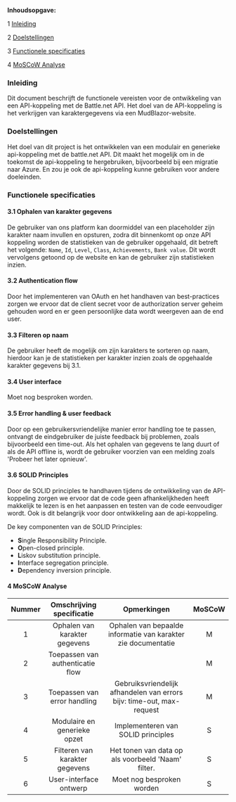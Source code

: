  **Inhoudsopgave:**

 1 [Inleiding](#item-one)

 2 [Doelstellingen](#item-two)

 3 [Functionele specificaties](#item-three)

 4 [MoSCoW Analyse](#item-four)



 

 <!-- headings -->

 <a id="item-one"></a>
 ### Inleiding
Dit document beschrijft de functionele vereisten voor de ontwikkeling van een API-koppeling met de Battle.net API. Het doel van de API-koppeling is het verkrijgen van karaktergegevens via een MudBlazor-website.

 
 <a id="item-two"></a>
 ### Doelstellingen
Het doel van dit project is het ontwikkelen van een modulair en generieke api-koppeling met de battle.net API. Dit maakt het mogelijk om in de toekomst de api-koppeling te hergebruiken, bijvoorbeeld bij een migratie naar Azure. En zou je ook de api-koppeling kunne gebruiken voor andere doeleinden.

 
 <a id="item-three"></a>
 ### Functionele specificaties
 #### 3.1 Ophalen van karakter gegevens
 De gebruiker van ons platform kan doormiddel van een placeholder zijn karakter naam invullen en opsturen, zodra dit binnenkomt op onze API koppeling worden de statistieken van de gebruiker opgehaald, dit betreft het volgende: `Name`, `Id`, `Level`, `Class`, `Achievements`, `Bank value`. Dit wordt vervolgens getoond op de website en kan de gebruiker zijn statistieken inzien.

 #### 3.2 Authentication flow
 Door het implementeren van OAuth en het handhaven van best-practices zorgen we ervoor dat de client secret voor de authorization server geheim gehouden word en er geen persoonlijke data wordt weergeven aan de end user. 

 #### 3.3 Filteren op naam
 De gebruiker heeft de mogelijk om zijn karakters te sorteren op naam, hierdoor kan je de statistieken per karakter inzien zoals de opgehaalde karakter gegevens bij 3.1.

 #### 3.4 User interface
 Moet nog besproken worden.

#### 3.5 Error handling & user feedback
 Door op een gebruikersvriendelijke manier error handling toe te passen, ontvangt de eindgebruiker de juiste feedback bij problemen, zoals bijvoorbeeld een time-out. Als het ophalen van gegevens te lang duurt of als de API offline is, wordt de gebruiker voorzien van een melding zoals 'Probeer het later opnieuw'.

#### 3.6 SOLID Principles
 Door de SOLID principles te handhaven tijdens de ontwikkeling van de API-koppeling zorgen we ervoor dat de code geen afhankelijkheden heeft makkelijk te lezen is en het aanpassen en testen van de code eenvoudiger wordt. Ook is dit belangrijk voor door ontwikkeling aan de api-koppeling.
 
De key componenten van de SOLID Principles:
- **S**ingle Responsibility Principle.
- **O**pen-closed principle.
- **L**iskov substitution principle.
- **I**nterface segregation principle.
- **D**ependency inversion principle. 


 <a id="item-four"></a>
#### 4 MoSCoW Analyse
| **Nummer** |   **Omschrijving specificatie**  |                            **Opmerkingen**                            | **MoSCoW** |
|:----------:|:--------------------------------:|:---------------------------------------------------------------------:|:----------:|
|      1     | Ophalen van karakter gegevens    | Ophalen van bepaalde informatie van karakter zie documentatie         |      M     |
|      2     | Toepassen van authenticatie flow |                                                                       |      M     |
|      3     | Toepassen van error handling     | Gebruiksvriendelijk afhandelen van errors bijv: time-out, max-request |      M     |
|      4     | Modulaire en generieke opzet     | Implementeren van SOLID principles                                    |      S     |
|      5     | Filteren van karakter gegevens   | Het tonen van data op als voorbeeld 'Naam' filter.                    |      S     |
|      6     | User-interface ontwerp           | Moet nog besproken worden                                             |      S     |
